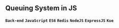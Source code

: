 ## Queuing System in JS
**`Back-end`** **`JavaScript`** **`ES6`** **`Redis`** **`NodeJS`** **`ExpressJS`** **`Kue`**
